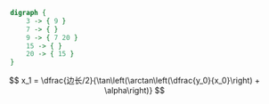 
```dot {align="center"}
    digraph {
        3 -> { 9 }
        7 -> { }
        9 -> { 7 20 }
        15 -> { }
        20 -> { 15 }
    }
```




$$
x_1 = \dfrac{边长/2}{\tan\left(\arctan\left(\dfrac{y_0}{x_0}\right) + \alpha\right)}
$$
